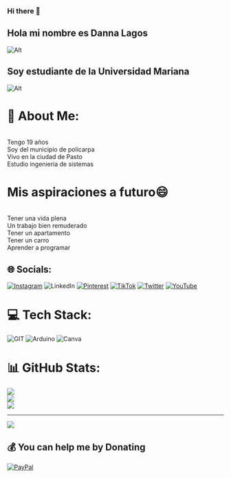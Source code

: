 ### Hi there 👋
## Hola mi nombre es Danna Lagos
![Alt](https://encrypted-tbn0.gstatic.com/images?q=tbn:ANd9GcT4b1WaNo11P1XY5KRRfHu1OJSbuVJ0SjK-DrAklnuLEuvZ2BdQ5J74FmifNIftkKhzZbQ&usqp=CAU)



## Soy estudiante de la Universidad Mariana
	
![Alt](https://encrypted-tbn0.gstatic.com/images?q=tbn:ANd9GcRwWvgyjZrctBfeVO3vROFkfri55yjXuH8_WhtasDtCyyXAYSlcoHGFfRTzbhnq0B7fQBY&usqp=CAU)

# 💫 About Me:
<br>Tengo 19 años<br>Soy del municipio de policarpa<br>Vivo en la ciudad de Pasto<br>Estudio ingenieria de sistemas <br>
# Mis aspiraciones a futuro😄 
<br>Tener una vida plena<br>Un trabajo bien remuderado<br>Tener un apartamento<br>Tener un carro<br>Aprender a programar<br>

## 🌐 Socials:
[![Instagram](https://img.shields.io/badge/Instagram-%23E4405F.svg?logo=Instagram&logoColor=white)](https://instagram.com/DannaLagos) ![LinkedIn](https://img.shields.io/badge/LinkedIn-%230077B5.svg?logo=linkedin&logoColor=white) [![Pinterest](https://img.shields.io/badge/Pinterest-%23E60023.svg?logo=Pinterest&logoColor=white)](https://pinterest.com/DannaLagos) [![TikTok](https://img.shields.io/badge/TikTok-%23000000.svg?logo=TikTok&logoColor=white)](https://tiktok.com/@DannaLagos) [![Twitter](https://img.shields.io/badge/Twitter-%231DA1F2.svg?logo=Twitter&logoColor=white)](https://twitter.com/DannaLagos) [![YouTube](https://img.shields.io/badge/YouTube-%23FF0000.svg?logo=YouTube&logoColor=white)](https://youtube.com/@DannaLagos) 

# 💻 Tech Stack:
![GIT](https://img.shields.io/badge/Git-fc6d26?style=for-the-badge&logo=git&logoColor=white) ![Arduino](https://img.shields.io/badge/-Arduino-00979D?style=for-the-badge&logo=Arduino&logoColor=white) ![Canva](https://img.shields.io/badge/Canva-%2300C4CC.svg?style=for-the-badge&logo=Canva&logoColor=white)
# 📊 GitHub Stats:
![](https://github-readme-stats.vercel.app/api?username=DannaLagos&theme=dark&hide_border=false&include_all_commits=false&count_private=true)<br/>
![](https://github-readme-streak-stats.herokuapp.com/?user=DannaLagos&theme=dark&hide_border=false)<br/>
![](https://github-readme-stats.vercel.app/api/top-langs/?username=DannaLagos&theme=dark&hide_border=false&include_all_commits=false&count_private=true&layout=compact)

---
[![](https://visitcount.itsvg.in/api?id=DannaLagos&icon=0&color=0)](https://visitcount.itsvg.in)

  ## 💰 You can help me by Donating
  [![PayPal](https://img.shields.io/badge/PayPal-00457C?style=for-the-badge&logo=paypal&logoColor=white)](https://paypal.me/DannaLagos) 

  
<!-- Proudly created with GPRM ( https://gprm.itsvg.in ) -->
<!--
**DannaLagos/DannaLagos** is a ✨ _special_ ✨ repository because its `README.md` (this file) appears on your GitHub profile.

Here are some ideas to get you started:

- 🔭 I’m currently working on ...
- 🌱 I’m currently learning ...
- 👯 I’m looking to collaborate on ...
- 🤔 I’m looking for help with ...
- 💬 Ask me about ...
- 📫 How to reach me: ...
- 😄 Pronouns: ...
- ⚡ Fun fact: ...
-->
